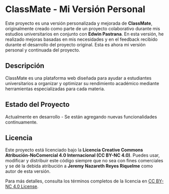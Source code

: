# ClassMate - Mi Versión Personal

Este proyecto es una versión personalizada y mejorada de **ClassMate**, originalmente creado como parte de un proyecto colaborativo durante mis estudios universitarios en conjunto con **Edwin Pastrana**.
En esta versión, he realizado mejoras basadas en mis necesidades y en el feedback recibido durante el desarrollo del proyecto original. Esta es ahora mi versión personal y continuada del proyecto.

## Descripción
ClassMate es una plataforma web diseñada para ayudar a estudiantes universitarios a organizar y optimizar su rendimiento académico mediante herramientas especializadas para cada materia.

## Estado del Proyecto
Actualmente en desarrollo - Se están agregando nuevas funcionalidades continuamente.

## Licencia

Este proyecto está licenciado bajo la **Licencia Creative Commons Atribución-NoComercial 4.0 Internacional (CC BY-NC 4.0)**. Puedes usar, modificar y distribuir este código siempre que no sea con fines comerciales y se dé la debida atribución a **Jeremy Nazareth Reyes Riquelme** como autor de esta versión.

Para más detalles, consulta los términos completos de la licencia en [CC BY-NC 4.0 License](https://creativecommons.org/licenses/by-nc/4.0/).
